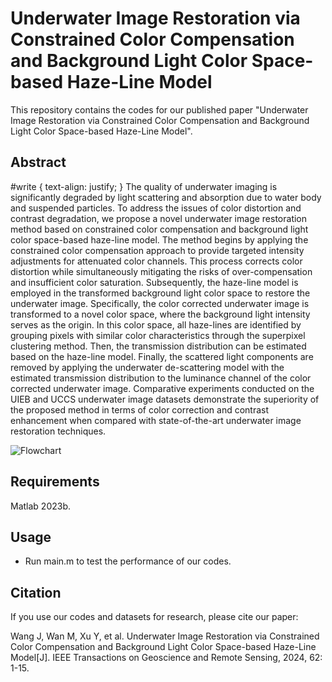 # Underwater Image Restoration via Constrained Color Compensation and Background Light Color Space-based Haze-Line Model
This repository contains the codes for our published paper "Underwater Image Restoration via Constrained Color Compensation and Background Light Color Space-based Haze-Line Model". 
## Abstract
#write {
  text-align: justify;
}
The quality of underwater imaging is significantly degraded by light scattering and absorption due to water body and suspended particles. To address the issues of color distortion and contrast degradation, we propose a novel underwater image restoration method based on constrained color compensation and background light color space-based haze-line model. The method begins by applying the constrained color compensation approach to provide targeted intensity adjustments for attenuated color channels. This process corrects color distortion while simultaneously mitigating the risks of over-compensation and insufficient color saturation. Subsequently, the haze-line model is employed in the transformed background light color space to restore the underwater image. Specifically, the color corrected underwater image is transformed to a novel color space, where the background light intensity serves as the origin. In this color space, all haze-lines are identified by grouping pixels with similar color characteristics through the superpixel clustering method. Then, the transmission distribution can be estimated based on the haze-line model. Finally, the scattered light components are removed by applying the underwater de-scattering model with the estimated transmission distribution to the luminance channel of the color corrected underwater image. Comparative experiments conducted on the UIEB and UCCS underwater image datasets demonstrate the superiority of the proposed method in terms of color correction and contrast enhancement when compared with state-of-the-art underwater image restoration techniques.

![Flowchart](https://github.com/user-attachments/assets/5b367444-b0ee-451a-925c-7fa2f49437c5)


## Requirements
Matlab 2023b.

## Usage
- Run main.m to test the performance of our codes.

## Citation
If you use our codes and datasets for research, please cite our paper:

Wang J, Wan M, Xu Y, et al. Underwater Image Restoration via Constrained Color Compensation and Background Light Color Space-based Haze-Line Model[J]. IEEE Transactions on Geoscience and Remote Sensing, 2024, 62: 1-15.
